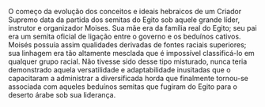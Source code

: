 ﻿O começo da evolução dos conceitos e ideais hebraicos de um Criador Supremo data da partida dos semitas do Egito sob aquele grande líder, instrutor e organizador Moises. Sua mãe era da família real do Egito; seu pai era um semita oficial de ligação entre o governo e os beduínos cativos. Moisés possuía assim qualidades derivadas de fontes raciais superiores; sua linhagem era tão altamente mesclada que é impossível classificá-lo em qualquer grupo racial. Não tivesse sido desse tipo misturado, nunca teria demonstrado aquela versatilidade e adaptabilidade inusitadas que o capacitaram a administrar a diversificada horda que finalmente tornou-se associada com aqueles beduínos semitas que fugiram do Egito para o deserto árabe sob sua liderança.